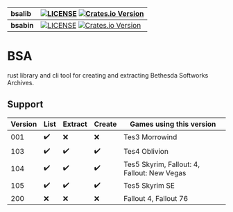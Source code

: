 | bsalib | [![LICENSE](https://img.shields.io/crates/l/bsalib.svg)](LICENSE-MIT/APACHE) [![Crates.io Version](https://img.shields.io/crates/v/bsalib.svg)](https://crates.io/crates/bsalib) |
| :----- | --- |
| **bsabin** | [![LICENSE](https://img.shields.io/crates/l/bsabin.svg)](LICENSE-MIT/APACHE) [![Crates.io Version](https://img.shields.io/crates/v/bsabin.svg)](https://crates.io/crates/bsabin) |

# BSA

rust library and cli tool for creating and extracting Bethesda Softworks Archives.

## Support

| Version | List | Extract | Create | Games using this version                    |
| ------- | ---- | ------- | ------ | ------------------------------------------- |
| 001     | ✔️    | :x:     | :x:    | Tes3 Morrowind                              |
| 103     | ✔️    | ✔️       | ✔️      | Tes4 Oblivion                               |
| 104     | ✔️    | ✔️       | ✔️      | Tes5 Skyrim, Fallout: 4, Fallout: New Vegas |
| 105     | ✔️    | ✔️       | ✔️      | Tes5 Skyrim SE                              |
| 200     | :x:  | :x:     | :x:    | Fallout 4, Fallout 76                       |
